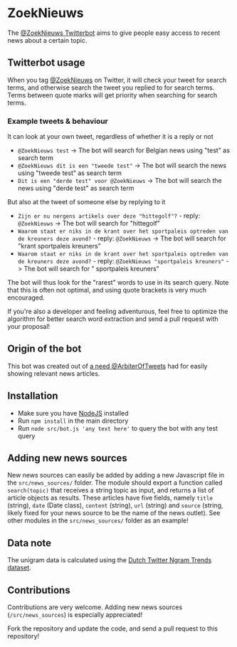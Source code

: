 # ZoekNieuws

The [@ZoekNieuws Twitterbot](https://twitter.com/ZoekNieuws) aims to give people easy access to recent news about a certain topic.

## Twitterbot usage

When you tag [@ZoekNieuws](https://twitter.com/ZoekNieuws) on Twitter, it will check your tweet for search terms, and otherwise search the tweet you replied to for search terms.
Terms between quote marks will get priority when searching for search terms.

### Example tweets & behaviour
It can look at your own tweet, regardless of whether it is a reply or not
- `@ZoekNieuws test` -> The bot will search for Belgian news using "test" as search term
- `@ZoekNieuws dit is een "tweede test"` -> The bot will search the news using "tweede test" as search term
- `Dit is een "derde test" voor @ZoekNieuws` -> The bot will search the news using "derde test" as search term

But also at the tweet of someone else by replying to it
- `Zijn er nu nergens artikels over deze "hittegolf"?` - reply: `@ZoekNieuws` -> The bot will search for "hittegolf"
- `Waarom staat er niks in de krant over het sportpaleis optreden van de kreuners deze avond?` - reply: `@ZoekNieuws` -> The bot will search for "krant sportpaleis kreuners"
- `Waarom staat er niks in de krant over het sportpaleis optreden van de kreuners deze avond?` - reply: `@ZoekNieuws "sportpaleis kreuners"` -> The bot will search for " sportpaleis kreuners"

The bot will thus look for the "rarest" words to use in its search query. Note that this is often not optimal, and using quote brackets is very much encouraged.

If you're also a developer and feeling adventurous, feel free to optimize the algorithm for better search word extraction and send a pull request with your proposal!

## Origin of the bot

This bot was created out of [a need @ArbiterOfTweets](https://twitter.com/ArbiterOfTweets/status/1290398319026593793) had for easily showing relevant news articles.

## Installation

- Make sure you have [NodeJS](https://nodejs.org/en/) installed
- Run `npm install` in the main directory
- Run `node src/bot.js 'any text here'` to query the bot with any test query

## Adding new news sources

New news sources can easily be added by adding a new Javascript file in the `src/news_sources/` folder. The module should export a function called `search(topic)` that receives a string topic as input, and returns a list of article objects as results. These articles have five fields, namely `title` (string), `date` (Date class), `content` (string), `url` (string) and `source` (string, likely fixed for your news source to be the name of the news outlet). See other modules in the `src/news_sources/` folder as an example!

## Data note
The unigram data is calculated using the [Dutch Twitter Ngram Trends dataset](https://www.let.rug.nl/gosse/Ngrams/download.html).

## Contributions

Contributions are very welcome.
Adding new news sources (`/src/news_sources`) is especially appreciated!

Fork the repository and update the code, and send a pull request to this repository!

